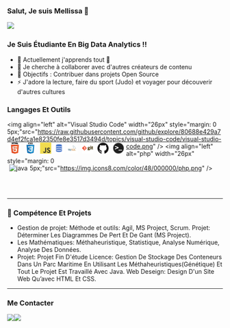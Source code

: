 ### Salut, Je suis Mellissa 👋
![](https://geekflare.com/wp-content/uploads/2021/02/adding-comments-in-code-1200x385.jpg)

### Je Suis Étudiante En Big Data Analytics !!

- 🌱 Actuellement j'apprends tout 🤣
- 👯 Je cherche à collaborer avec d'autres créateurs de contenu
- 🥅 Objectifs : Contribuer dans projets Open Source
- ⚡ J'adore la lecture, faire du sport (Judo) et voyager pour découverir d'autres cultures



### Langages Et Outils

<img align="left" alt="Visual Studio Code" width="26px" style="margin: 0 5px;"src="https://raw.githubusercontent.com/github/explore/80688e429a7d4ef2fca1e82350fe8e3517d3494d/topics/visual-studio-code/visual-studio-code.png" />
<img align="left" alt="HTML5" width="26px"  style="    margin: 0 5px;" src="https://raw.githubusercontent.com/github/explore/80688e429a7d4ef2fca1e82350fe8e3517d3494d/topics/html/html.png" />
<img align="left" alt="CSS3" width="26px" style="    margin: 0 5px;" src="https://raw.githubusercontent.com/github/explore/80688e429a7d4ef2fca1e82350fe8e3517d3494d/topics/css/css.png" />
<img align="left" alt="JavaScript" width="26px" style="margin: 0 5px;" src="https://raw.githubusercontent.com/github/explore/80688e429a7d4ef2fca1e82350fe8e3517d3494d/topics/javascript/javascript.png" />
<img align="left" alt="SQL" width="26px" src="https://raw.githubusercontent.com/github/explore/80688e429a7d4ef2fca1e82350fe8e3517d3494d/topics/sql/sql.png" />
<img align="left" alt="MySQL" width="26px" style="margin: 0 5px;" src="https://raw.githubusercontent.com/github/explore/80688e429a7d4ef2fca1e82350fe8e3517d3494d/topics/mysql/mysql.png" />
<img align="left" alt="Git" width="26px" style="    margin: 0 5px;" src="https://raw.githubusercontent.com/github/explore/80688e429a7d4ef2fca1e82350fe8e3517d3494d/topics/git/git.png" />
<img align="left" alt="GitHub" width="26px"  style="margin: 0 5px;" src="https://raw.githubusercontent.com/github/explore/78df643247d429f6cc873026c0622819ad797942/topics/github/github.png" />
<img align="left" alt="Terminal" width="26px" style="margin: 0 5px;" src="https://raw.githubusercontent.com/github/explore/80688e429a7d4ef2fca1e82350fe8e3517d3494d/topics/terminal/terminal.png" />
<img align="left" alt="php" width="26px" style="margin: 0 5px;"src="https://img.icons8.com/color/48/000000/php.png" />
<img align="left" alt="java" style="margin: 0 5px; display:block;height:25px" src="https://img.icons8.com/color/48/000000/python.png"/>


<br />
<br />

---

### 📕 Compétence Et Projets

<!-- Mes Compétence:START -->
- Gestion de projet: 
   Méthode et outils: Agil, MS Project, Scrum.
   Projet: Déterminer Les Diagrammes De Pert Et De Gant (MS Project).
- Les Mathématiques: Méthaheuristique, Statistique, Analyse Numérique, Analyse Des Données.
- Projet: 
   Projet Fin D'étude Licence:
   Gestion De Stockage Des Conteneurs Dans Un Parc Maritime En Utilisant Les Méthaheuristiques(Génétique) Et Tout Le Projet Est Travaillé Avec Java.
   Web Deseign:
   Design D'un Site Web Qu’avec HTML Et CSS.
<!-- Mes Compétence:END -->
---
### Me Contacter 
<p align="left">

[<a href = "https://www.linkedin.com/in/subham-raoniar/"><img src="https://img.icons8.com/fluent/48/000000/linkedin.png"/></a>][linkedin][<a href = "https://www.instagram.com/subhamraoniar/"><img src="https://img.icons8.com/fluent/48/000000/instagram-new.png"/></a>][instagram]

</p>



[instagram]: https://www.instagram.com/melani_tech/?hl=fr
[linkedin]: https://www.linkedin.com/in/mellissa-misraoui-427719180/
